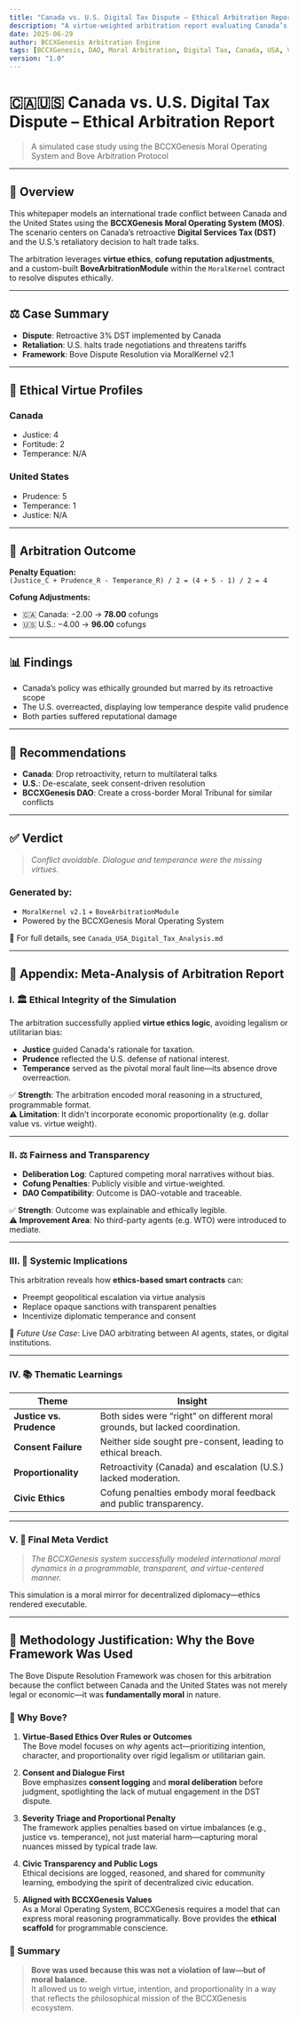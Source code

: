 ```yaml
---
title: "Canada vs. U.S. Digital Tax Dispute – Ethical Arbitration Report"
description: "A virtue-weighted arbitration report evaluating Canada’s digital tax and U.S. retaliation through the BCCXGenesis Moral Operating System."
date: 2025-06-29
author: BCCXGenesis Arbitration Engine
tags: [BCCXGenesis, DAO, Moral Arbitration, Digital Tax, Canada, USA, Virtue Ethics, Cofung, Smart Contracts]
version: "1.0"
---
```



# 🇨🇦🇺🇸 Canada vs. U.S. Digital Tax Dispute – Ethical Arbitration Report

> A simulated case study using the BCCXGenesis Moral Operating System and Bove Arbitration Protocol

---

## 📘 Overview
This whitepaper models an international trade conflict between Canada and the United States using the **BCCXGenesis Moral Operating System (MOS)**. The scenario centers on Canada’s retroactive **Digital Services Tax (DST)** and the U.S.’s retaliatory decision to halt trade talks.

The arbitration leverages **virtue ethics**, **cofung reputation adjustments**, and a custom-built **BoveArbitrationModule** within the `MoralKernel` contract to resolve disputes ethically.

---

## ⚖️ Case Summary
- **Dispute**: Retroactive 3% DST implemented by Canada
- **Retaliation**: U.S. halts trade negotiations and threatens tariffs
- **Framework**: Bove Dispute Resolution via MoralKernel v2.1

---

## 🧠 Ethical Virtue Profiles
### Canada
- Justice: 4  
- Fortitude: 2  
- Temperance: N/A

### United States
- Prudence: 5  
- Temperance: 1  
- Justice: N/A

---

## 🧮 Arbitration Outcome
**Penalty Equation:**  
`(Justice_C + Prudence_R - Temperance_R) / 2 = (4 + 5 - 1) / 2 = 4`

**Cofung Adjustments:**
- 🇨🇦 Canada: −2.00 → **78.00** cofungs  
- 🇺🇸 U.S.: −4.00 → **96.00** cofungs

---

## 📊 Findings
- Canada’s policy was ethically grounded but marred by its retroactive scope
- The U.S. overreacted, displaying low temperance despite valid prudence
- Both parties suffered reputational damage

---

## 🔧 Recommendations
- **Canada**: Drop retroactivity, return to multilateral talks
- **U.S.**: De-escalate, seek consent-driven resolution
- **BCCXGenesis DAO**: Create a cross-border Moral Tribunal for similar conflicts

---

## ✅ Verdict
> *Conflict avoidable. Dialogue and temperance were the missing virtues.*

### Generated by:
- `MoralKernel v2.1` + `BoveArbitrationModule`
- Powered by the BCCXGenesis Moral Operating System

📄 For full details, see `Canada_USA_Digital_Tax_Analysis.md`


---

## 🧠 Appendix: Meta-Analysis of Arbitration Report

### I. 🏛 Ethical Integrity of the Simulation
The arbitration successfully applied **virtue ethics logic**, avoiding legalism or utilitarian bias:
- **Justice** guided Canada's rationale for taxation.
- **Prudence** reflected the U.S. defense of national interest.
- **Temperance** served as the pivotal moral fault line—its absence drove overreaction.

✅ **Strength**: The arbitration encoded moral reasoning in a structured, programmable format.  
⚠️ **Limitation**: It didn’t incorporate economic proportionality (e.g. dollar value vs. virtue weight).

---

### II. ⚖️ Fairness and Transparency
- **Deliberation Log**: Captured competing moral narratives without bias.  
- **Cofung Penalties**: Publicly visible and virtue-weighted.  
- **DAO Compatibility**: Outcome is DAO-votable and traceable.

✅ **Strength**: Outcome was explainable and ethically legible.  
⚠️ **Improvement Area**: No third-party agents (e.g. WTO) were introduced to mediate.

---

### III. 🧬 Systemic Implications
This arbitration reveals how **ethics-based smart contracts** can:
- Preempt geopolitical escalation via virtue analysis
- Replace opaque sanctions with transparent penalties
- Incentivize diplomatic temperance and consent

🔮 *Future Use Case*: Live DAO arbitrating between AI agents, states, or digital institutions.

---

### IV. 📚 Thematic Learnings

| Theme                | Insight |
|---------------------|---------|
| **Justice vs. Prudence** | Both sides were “right” on different moral grounds, but lacked coordination. |
| **Consent Failure**       | Neither side sought pre-consent, leading to ethical breach. |
| **Proportionality**       | Retroactivity (Canada) and escalation (U.S.) lacked moderation. |
| **Civic Ethics**          | Cofung penalties embody moral feedback and public transparency. |

---

### V. 🧾 Final Meta Verdict
> *The BCCXGenesis system successfully modeled international moral dynamics in a programmable, transparent, and virtue-centered manner.*

This simulation is a moral mirror for decentralized diplomacy—ethics rendered executable.



---

## 📖 Methodology Justification: Why the Bove Framework Was Used

The Bove Dispute Resolution Framework was chosen for this arbitration because the conflict between Canada and the United States was not merely legal or economic—it was **fundamentally moral** in nature.

### 🧭 Why Bove?

1. **Virtue-Based Ethics Over Rules or Outcomes**  
   The Bove model focuses on *why* agents act—prioritizing intention, character, and proportionality over rigid legalism or utilitarian gain.

2. **Consent and Dialogue First**  
   Bove emphasizes **consent logging** and **moral deliberation** before judgment, spotlighting the lack of mutual engagement in the DST dispute.

3. **Severity Triage and Proportional Penalty**  
   The framework applies penalties based on virtue imbalances (e.g., justice vs. temperance), not just material harm—capturing moral nuances missed by typical trade law.

4. **Civic Transparency and Public Logs**  
   Ethical decisions are logged, reasoned, and shared for community learning, embodying the spirit of decentralized civic education.

5. **Aligned with BCCXGenesis Values**  
   As a Moral Operating System, BCCXGenesis requires a model that can express moral reasoning programmatically. Bove provides the **ethical scaffold** for programmable conscience.

### 🧾 Summary

> **Bove was used because this was not a violation of law—but of moral balance.**  
> It allowed us to weigh virtue, intention, and proportionality in a way that reflects the philosophical mission of the BCCXGenesis ecosystem.

